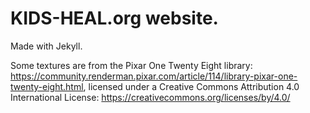 # KIDS-HEAL.org website.

Made with Jekyll.

Some textures are from the Pixar One Twenty Eight library: https://community.renderman.pixar.com/article/114/library-pixar-one-twenty-eight.html, licensed under a Creative Commons Attribution 4.0 International License: https://creativecommons.org/licenses/by/4.0/
